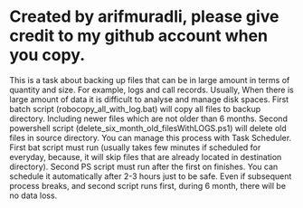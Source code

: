 # Created by arifmuradli, please give credit to my github account when you copy.
This is a task about backing up files that can be in large amount in terms of quantity and size. For example, logs and call records.
Usually, When there is large amount of data it is difficult to analyse and manage disk spaces.
First batch script (robocopy_all_with_log.bat) will copy all files to backup directory. Including newer files which are not older than 6 months.
Second powershell script (delete_six_month_old_filesWithLOGS.ps1) will delete old files in source directory.
You can manage this process with Task Scheduler. First bat script must run (usually takes few minutes if scheduled for everyday, because, it will skip files that are already located in destination directory). Second PS script must run after the first on finishes. You can schedule it automatically after 2-3 hours just to be safe.
Even if subsequent process breaks, and second script runs first, during 6 month, there will be no data loss.

